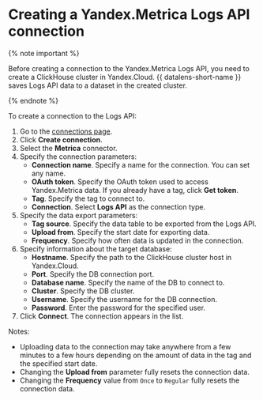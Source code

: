 # Creating a Yandex.Metrica Logs API connection

{% note important %}

Before creating a connection to the Yandex.Metrica Logs API, you need to create a ClickHouse cluster in Yandex.Cloud. {{ datalens-short-name }} saves Logs API data to a dataset in the created cluster.

{% endnote %}

To create a connection to the Logs API:

1. Go to the [connections page](https://datalens.yandex.ru/connections).
1. Click **Create connection**.
1. Select the **Metrica** connector.
1. Specify the connection parameters:
    - **Connection name**. Specify a name for the connection. You can set any name.
    - **OAuth token**. Specify the OAuth token used to access Yandex.Metrica data. If you already have a tag, click **Get token**.
    - **Tag**. Specify the tag to connect to.
    - **Connection**. Select **Logs API** as the connection type.
1. Specify the data export parameters:
    - **Tag source**. Specify the data table to be exported from the Logs API.
    - **Upload from**. Specify the start date for exporting data.
    - **Frequency**. Specify how often data is updated in the connection.
1. Specify information about the target database:
    - **Hostname**. Specify the path to the ClickHouse cluster host in Yandex.Cloud.
    - **Port**. Specify the DB connection port.
    - **Database name**. Specify the name of the DB to connect to.
    - **Cluster**. Specify the DB cluster.
    - **Username**. Specify the username for the DB connection.
    - **Password**. Enter the password for the specified user.
1. Click **Connect**. The connection appears in the list.

Notes:

- Uploading data to the connection may take anywhere from a few minutes to a few hours depending on the amount of data in the tag and the specified start date.
- Changing the **Upload from** parameter fully resets the connection data.
- Changing the **Frequency** value from `Once` to `Regular` fully resets the connection data.

